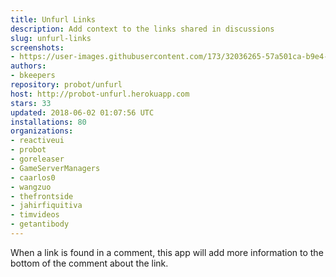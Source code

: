 ```yaml
---
title: Unfurl Links
description: Add context to the links shared in discussions
slug: unfurl-links
screenshots:
- https://user-images.githubusercontent.com/173/32036265-57a501ca-b9e4-11e7-9db3-52374fb7290c.png
authors:
- bkeepers
repository: probot/unfurl
host: http://probot-unfurl.herokuapp.com
stars: 33
updated: 2018-06-02 01:07:56 UTC
installations: 80
organizations:
- reactiveui
- probot
- goreleaser
- GameServerManagers
- caarlos0
- wangzuo
- thefrontside
- jahirfiquitiva
- timvideos
- getantibody
---
```


When a link is found in a comment, this app will add more information to the bottom of the comment about the link.
